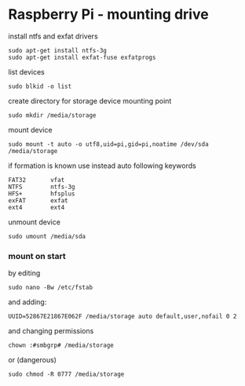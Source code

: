 # Raspberry Pi - mounting drive

install ntfs and exfat drivers
```
sudo apt-get install ntfs-3g
sudo apt-get install exfat-fuse exfatprogs
```

list devices
```
sudo blkid -o list
```

create directory for storage device mounting point
```
sudo mkdir /media/storage
```

mount device
```
sudo mount -t auto -o utf8,uid=pi,gid=pi,noatime /dev/sda /media/storage
```

if formation is known use instead auto following keywords
```
FAT32		vfat
NTFS		ntfs-3g
HFS+		hfsplus
exFAT		exfat
ext4		ext4
```

unmount device
```
sudo umount /media/sda
```

### mount on start
by editing
```
sudo nano -Bw /etc/fstab
```
and adding:
```
UUID=52867E21867E062F /media/storage auto default,user,nofail 0 2
```
and changing permissions
```
chown :#smbgrp# /media/storage
```
or (dangerous)
```
sudo chmod -R 0777 /media/storage
```
